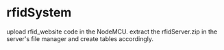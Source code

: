 # rfidSystem
upload rfid_website code in the NodeMCU.
extract the rfidServer.zip in the server's file manager and create tables accordingly.
